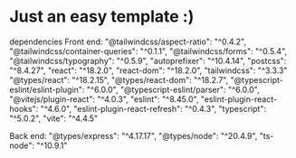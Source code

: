 # Just an easy template :)

dependencies 
Front end:
   "@tailwindcss/aspect-ratio": "^0.4.2",
    "@tailwindcss/container-queries": "^0.1.1",
    "@tailwindcss/forms": "^0.5.4",
    "@tailwindcss/typography": "^0.5.9",
    "autoprefixer": "^10.4.14",
    "postcss": "^8.4.27",
    "react": "^18.2.0",
    "react-dom": "^18.2.0",
    "tailwindcss": "^3.3.3"
    "@types/react": "^18.2.15",
    "@types/react-dom": "^18.2.7",
    "@typescript-eslint/eslint-plugin": "^6.0.0",
    "@typescript-eslint/parser": "^6.0.0",
    "@vitejs/plugin-react": "^4.0.3",
    "eslint": "^8.45.0",
    "eslint-plugin-react-hooks": "^4.6.0",
    "eslint-plugin-react-refresh": "^0.4.3",
    "typescript": "^5.0.2",
    "vite": "^4.4.5"


Back end:
    "@types/express": "^4.17.17",
    "@types/node": "^20.4.9",
    "ts-node": "^10.9.1"
